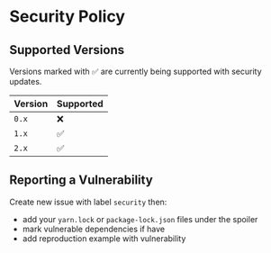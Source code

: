 # Security Policy

## Supported Versions

Versions marked with :white_check_mark: are currently being supported with security updates.

| Version | Supported          |
| ------- | ------------------ |
| `0.x`   | :x:                |
| `1.x`   | :white_check_mark: |
| `2.x`   | :white_check_mark: |

## Reporting a Vulnerability

Create new issue with label `security` then:

- add your `yarn.lock` or `package-lock.json` files under the spoiler
- mark vulnerable dependencies if have
- add reproduction example with vulnerability
